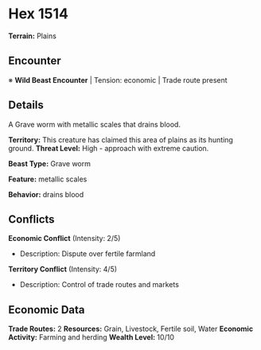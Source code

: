# Hex 1514

**Terrain:** Plains

## Encounter
※ **Wild Beast Encounter** | Tension: economic | Trade route present

## Details
A Grave worm with metallic scales that drains blood.

**Territory:** This creature has claimed this area of plains as its hunting ground.
**Threat Level:** High - approach with extreme caution.

**Beast Type:** Grave worm

**Feature:** metallic scales

**Behavior:** drains blood

## Conflicts
**Economic Conflict** (Intensity: 2/5)
- Description: Dispute over fertile farmland

**Territory Conflict** (Intensity: 4/5)
- Description: Control of trade routes and markets

## Economic Data
**Trade Routes:** 2
**Resources:** Grain, Livestock, Fertile soil, Water
**Economic Activity:** Farming and herding
**Wealth Level:** 10/10

